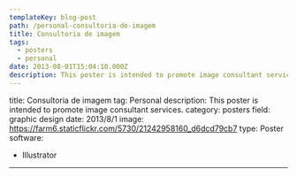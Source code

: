 ```yaml
---
templateKey: blog-post
path: /personal-consultoria-de-imagem
title: Consultoria de imagem
tags:
  - posters
  - personal
date: 2013-08-01T15:04:10.000Z
description: This poster is intended to promote image consultant services.
---
```


title: Consultoria de imagem
tag: Personal
description: This poster is intended to promote image consultant services.
category: posters
field: graphic design
date: 2013/8/1
image: https://farm6.staticflickr.com/5730/21242958160_d6dcd79cb7
type: Poster
software:
- Illustrator
---
